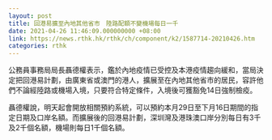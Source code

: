 ```yaml
---
layout: post
title: 回港易擴至內地其他省市　陸路配額不變機場每日一千
date: 2021-04-26 11:46:09.000000000 +08:00
link: https://news.rthk.hk/rthk/ch/component/k2/1587714-20210426.htm
categories: rthk
---
```


公務員事務局局長聶德權表示，鑑於內地疫情已受控及本港疫情趨向緩和，當局決定把回港易計劃，由廣東省或澳門的港人，擴展至在內地其他省市的居民，容許他們不論經陸路或機場入境，只要符合特定條件，入境後可獲豁免14日強制檢疫。

聶德權說，明天起會開放相關預約系統，可以預約本月29日至下月16日期間的指定日期及口岸名額。而擴展後的回港易計劃，深圳灣及港珠澳口岸分別每日有3千及2千個名額，機場則每日1千個名額。
